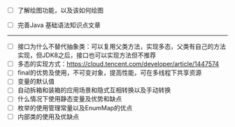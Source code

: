 - [ ] 了解绘图功能，以及该如何绘图
- [ ] 完善Java 基础语法知识点文章


---
- [ ] 接口为什么不替代抽象类：可以复用父类方法，实现多态，父类有自己的方法实现，但JDK8之后，接口也可以实现方法但不推荐
- [ ] 多态的实现方式：https://cloud.tencent.com/developer/article/1447574
- [ ] final的优势及使用，不可变对象，提高性能，可在多线程下共享资源
- [ ] 变量的默认值
- [ ] 自动拆箱和装箱的应用场景和隐式互相转换以及手动转换
- [ ] 什么情况下使用静态变量及优势和缺点
- [ ] 枚举的使用管理常量以及EnumMap的优点
- [ ] 内部类的使用及优缺点
